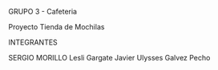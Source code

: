 GRUPO 3 - Cafeteria

Proyecto Tienda de Mochilas

INTEGRANTES

SERGIO MORILLO
Lesli Gargate Javier
Ulysses Galvez Pecho